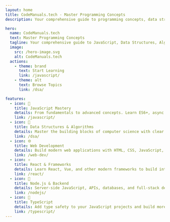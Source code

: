 ```yaml
---
layout: home
title: CodeManuals.tech - Master Programming Concepts
description: Your comprehensive guide to programming concepts, data structures, algorithms, and modern web development. Learn JavaScript, DSA, and more with clear explanations and practical examples.

hero:
  name: CodeManuals.tech
  text: Master Programming Concepts
  tagline: Your comprehensive guide to JavaScript, Data Structures, Algorithms, and Modern Web Development
  image:
    src: /hero-image.svg
    alt: CodeManuals.tech
  actions:
    - theme: brand
      text: Start Learning
      link: /javascript/
    - theme: alt
      text: Browse Topics
      link: /dsa/

features:
  - icon: 🚀
    title: JavaScript Mastery
    details: From fundamentals to advanced concepts. Learn ES6+, async programming, and modern JavaScript patterns.
    link: /javascript/
  - icon: 🧠
    title: Data Structures & Algorithms
    details: Master the building blocks of computer science with clear explanations and practical implementations.
    link: /dsa/
  - icon: 🌐
    title: Web Development
    details: Build modern web applications with HTML, CSS, JavaScript, and popular frameworks.
    link: /web-dev/
  - icon: ⚛️
    title: React & Frameworks
    details: Learn React, Vue, and other modern frameworks to build interactive user interfaces.
    link: /react/
  - icon: 🔧
    title: Node.js & Backend
    details: Server-side JavaScript, APIs, databases, and full-stack development concepts.
    link: /nodejs/
  - icon: 📝
    title: TypeScript
    details: Add type safety to your JavaScript projects and build more robust applications.
    link: /typescript/
---
```


<style>
.VPFeatures {
  margin-top: 3rem;
}

.VPFeature {
  background: linear-gradient(135deg, var(--vp-c-bg-alt) 0%, var(--vp-c-bg-elv) 100%);
  border: 1px solid rgba(62, 207, 142, 0.1);
  border-radius: 12px;
  transition: all 0.3s ease;
}

.VPFeature:hover {
  transform: translateY(-4px);
  border-color: var(--vp-c-brand-1);
  box-shadow: 0 20px 40px rgba(62, 207, 142, 0.1);
}

.VPFeature .icon {
  font-size: 2rem;
  margin-bottom: 1rem;
}
</style>